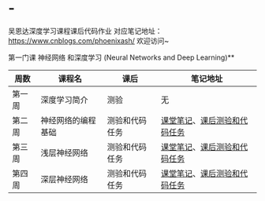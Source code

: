 # -
吴恩达深度学习课程课后代码作业
对应笔记地址：https://www.cnblogs.com/phoenixash/  欢迎访问~

第一门课 神经网络 和深度学习 (Neural Networks and Deep Learning)**

| 周数   | 课程名             | 课后           | 笔记地址                                 |
| ------ | ------------------ | -------------- | ---------------------------------------- |
| 第一周 | 深度学习简介       | 测验           | 无                                       |
| 第二周 | 神经网络的编程基础 | 测验和代码任务 | [课堂笔记][wl1]、[课后测验和代码任务][1] |
| 第三周 | 浅层神经网络       | 测验和代码任务 | [课堂笔记][wl2]、[课后测验和代码任务][2] |
| 第四周 | 深层神经网络       | 测验和代码任务 | [课堂笔记][wl3]、[课后测验和代码任务][3] |

[1]:https://www.cnblogs.com/phoenixash/p/11990146.html
[2]:https://www.cnblogs.com/phoenixash/p/12027801.html
[3]:https://www.cnblogs.com/phoenixash/p/12048137.html
[wl1]:https://www.cnblogs.com/phoenixash/p/11943611.html
[wl2]:https://www.cnblogs.com/phoenixash/p/12015698.html

[wl3]:https://www.cnblogs.com/phoenixash/p/12044648.html
